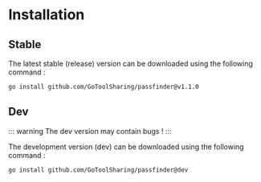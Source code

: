 # Installation

## Stable

The latest stable (release) version can be downloaded using the following command :

```bash
go install github.com/GoToolSharing/passfinder@v1.1.0
```

## Dev

::: warning
The dev version may contain bugs !
:::

The development version (dev) can be downloaded using the following command :

```bash
go install github.com/GoToolSharing/passfinder@dev
```